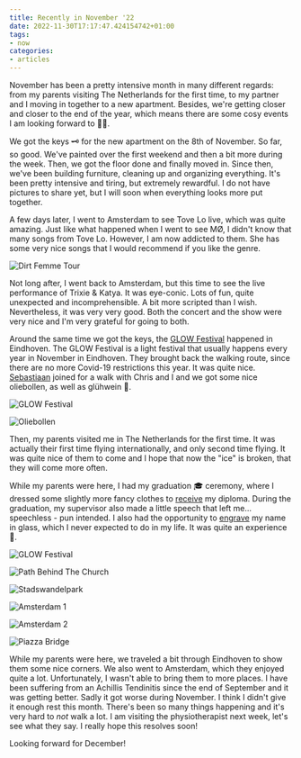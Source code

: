 ```yaml
---
title: Recently in November '22
date: 2022-11-30T17:17:47.424154742+01:00
tags:
- now
categories:
- articles
---
```


November has been a pretty intensive month in many different regards: from my parents visiting The Netherlands for the first time, to my partner and I moving in together to a new apartment. Besides, we're getting closer and closer to the end of the year, which means there are some cosy events I am looking forward to 🎄🍷.

<!--more-->

We got the keys 🗝️ for the new apartment on the 8th of November. So far, so good. We've painted over the first weekend and then a bit more during the week. Then, we got the floor done and finally moved in. Since then, we've been building furniture, cleaning up and organizing everything. It's been pretty intensive and tiring, but extremely rewardful. I do not have pictures to share yet, but I will soon when everything looks more put together.

A few days later, I went to Amsterdam to see Tove Lo live, which was quite amazing. Just like what happened when I went to see MØ, I didn't know that many songs from Tove Lo. However, I am now addicted to them. She has some very nice songs that I would recommend if you like the genre.

![Dirt Femme Tour](cdn:/e945853a35d738b002ce45464f90c13c4bd0a51bdcc7687eb762333da6922ce2?class=fw)

Not long after, I went back to Amsterdam, but this time to see the live performance of Trixie & Katya. It was eye-conic. Lots of fun, quite unexpected and incomprehensible. A bit more scripted than I wish. Nevertheless, it was very very good. Both the concert and the show were very nice and I'm very grateful for going to both.

Around the same time we got the keys, the [GLOW Festival](https://gloweindhoven.nl/) happened in Eindhoven. The GLOW Festival is a light festival that usually happens every year in November in Eindhoven. They brought back the walking route, since there are no more Covid-19 restrictions this year. It was quite nice. [Sebastiaan](https://seblog.nl/) joined for a walk with Chris and I and we got some nice oliebollen, as well as glühwein 🍷.

<div class="fw fg">
  
![GLOW Festival](cdn:/595d894a8a558a273e5a9bfe656c2052f309ee52763f478756b43d4b0e15e827?caption=false)

![Oliebollen](cdn:/ea556aca280987f427e4c82edd049aaadd13dbda701bbb01959ae53e7fa9eec2?caption=false)

</div>

Then, my parents visited me in The Netherlands for the first time. It was actually their first time flying internationally, and only second time flying. It was quite nice of them to come and I hope that now the "ice" is broken, that they will come more often.

While my parents were here, I had my graduation 🎓 ceremony, where I dressed some slightly more fancy clothes to [receive](/2022/11/25/msc-graduation-ceremony) my diploma. During the graduation, my supervisor also made a little speech that left me... speechless - pun intended. I also had the opportunity to [engrave](/2022/11/23/engraving-name-alumni-avenue) my name in glass, which I never expected to do in my life. It was quite an experience 🥽.

<div class="fw fg" style="grid-template-columns: repeat(3, 1fr);">
  
![GLOW Festival](cdn:/0e7f71af8859274ffe33f9d0db714a975a72c88e82b2233b5822d14bf1765cfe?caption=false)

![Path Behind The Church](cdn:/ac4bf00df18025a7c140a8de6ed0a6790b9812dd6926ef3d0441b10f28c0d208?caption=false)

![Stadswandelpark](cdn:/8be96d708d26fa48405c9f2d8a7f50495389c3c314296dc5700cf364897b6aad?caption=false)

![Amsterdam 1](cdn:/bda136593e069b18aaaf3ef271732f84dfc483ac4caac68466ffa7fefce072d2?caption=false)

![Amsterdam 2](cdn:/a862b945dc5cb5296fa8a9203b12babd11b044f72f384238be250b8c23ea1d01?caption=false)

![Piazza Bridge](cdn:/cfd984dc5c1539cc077bc82d5190b791b2be66e6bd47a9f4bdfcbad33f14f89f?caption=false)

</div>

While my parents were here, we traveled a bit through Eindhoven to show them some nice corners. We also went to Amsterdam, which they enjoyed quite a lot. Unfortunately, I wasn't able to bring them to more places. I have been suffering from an Achillis Tendinitis since the end of September and it was getting better. Sadly it got worse during November. I think I didn't give it enough rest this month. There's been so many things happening and it's very hard to _not_ walk a lot. I am visiting the physiotherapist next week, let's see what they say. I really hope this resolves soon!

Looking forward for December!

